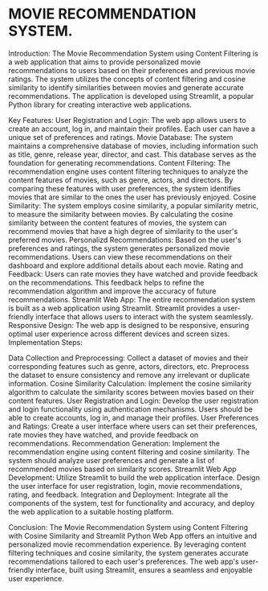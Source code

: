 # MOVIE RECOMMENDATION SYSTEM.
Introduction:
The Movie Recommendation System using Content Filtering is a web application that aims to provide personalized movie recommendations to users based on their preferences and previous movie ratings. The system utilizes the concepts of content filtering and cosine similarity to identify similarities between movies and generate accurate recommendations. The application is developed using Streamlit, a popular Python library for creating interactive web applications.

Key Features:
User Registration and Login: The web app allows users to create an account, log in, and maintain their profiles. Each user can have a unique set of preferences and ratings.
Movie Database: The system maintains a comprehensive database of movies, including information such as title, genre, release year, director, and cast. This database serves as the foundation for generating recommendations.
Content Filtering: The recommendation engine uses content filtering techniques to analyze the content features of movies, such as genre, actors, and directors. By comparing these features with user preferences, the system identifies movies that are similar to the ones the user has previously enjoyed.
Cosine Similarity: The system employs cosine similarity, a popular similarity metric, to measure the similarity between movies. By calculating the cosine similarity between the content features of movies, the system can recommend movies that have a high degree of similarity to the user's preferred movies.
Personalizd Recommendations: Based on the user's preferences and ratings, the system generates personalized movie recommendations. Users can view these recommendations on their dashboard and explore additional details about each movie.
Rating and Feedback: Users can rate movies they have watched and provide feedback on the recommendations. This feedback helps to refine the recommendation algorithm and improve the accuracy of future recommendations.
Streamlit Web App: The entire recommendation system is built as a web application using Streamlit. Streamlit provides a user-friendly interface that allows users to interact with the system seamlessly.
Responsive Design: The web app is designed to be responsive, ensuring optimal user experience across different devices and screen sizes.
Implementation Steps:

Data Collection and Preprocessing: Collect a dataset of movies and their corresponding features such as genre, actors, directors, etc. Preprocess the dataset to ensure consistency and remove any irrelevant or duplicate information.
Cosine Similarity Calculation: Implement the cosine similarity algorithm to calculate the similarity scores between movies based on their content features.
User Registration and Login: Develop the user registration and login functionality using authentication mechanisms. Users should be able to create accounts, log in, and manage their profiles.
User Preferences and Ratings: Create a user interface where users can set their preferences, rate movies they have watched, and provide feedback on recommendations.
Recommendation Generation: Implement the recommendation engine using content filtering and cosine similarity. The system should analyze user preferences and generate a list of recommended movies based on similarity scores.
Streamlit Web App Development: Utilize Streamlit to build the web application interface. Design the user interface for user registration, login, movie recommendations, rating, and feedback.
Integration and Deployment: Integrate all the components of the system, test for functionality and accuracy, and deploy the web application to a suitable hosting platform.

Conclusion:
The Movie Recommendation System using Content Filtering with Cosine Similarity and Streamlit Python Web App offers an intuitive and personalized movie recommendation experience. By leveraging content filtering techniques and cosine similarity, the system generates accurate recommendations tailored to each user's preferences. The web app's user-friendly interface, built using Streamlit, ensures a seamless and enjoyable user experience.
